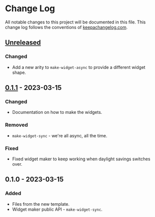 # Change Log
All notable changes to this project will be documented in this file. This change log follows the conventions of [keepachangelog.com](http://keepachangelog.com/).

## [Unreleased]
### Changed
- Add a new arity to `make-widget-async` to provide a different widget shape.

## [0.1.1] - 2023-03-15
### Changed
- Documentation on how to make the widgets.

### Removed
- `make-widget-sync` - we're all async, all the time.

### Fixed
- Fixed widget maker to keep working when daylight savings switches over.

## 0.1.0 - 2023-03-15
### Added
- Files from the new template.
- Widget maker public API - `make-widget-sync`.

[Unreleased]: https://sourcehost.site/your-name/loja/compare/0.1.1...HEAD
[0.1.1]: https://sourcehost.site/your-name/loja/compare/0.1.0...0.1.1
